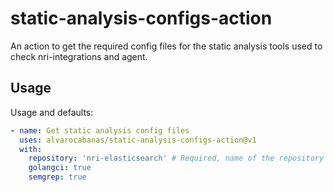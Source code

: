 # static-analysis-configs-action

An action to get the required config files for the static analysis tools used to check nri-integrations and agent.

## Usage

Usage and defaults:
```yaml
- name: Get static analysis config files
  uses: alvarocabanas/static-analysis-configs-action@v1
  with:
    repository: 'nri-elasticsearch' # Required, name of the repository (nri-jmx, nri-nginx, infrastructure-agent, ...)
    golangci: true
    semgrep: true
```